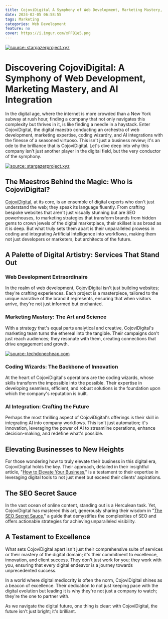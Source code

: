 ```yaml
---
title: CojoviDigital A Symphony of Web Development, Marketing Mastery, and AI
date: 2024-02-05 06:58:55
tags: Marketing
categories: Web Development
feature: no
cover: https://i.imgur.com/xFFB1e5.png
---
```

<a href="https://stargazerproject.xyz"><img src="https://i.imgur.com/4Lfshn8.png" title="source: stargazerproject.xyz" /></a>

# Discovering CojoviDigital: A Symphony of Web Development, Marketing Mastery, and AI Integration

In the digital age, where the internet is more crowded than a New York subway at rush hour, finding a company that not only navigates this complexity but thrives in it, is like finding a needle in a haystack. Enter CojoviDigital, the digital maestro conducting an orchestra of web development, marketing expertise, coding wizardry, and AI integrations with the finesse of a seasoned virtuoso. This isn't just a business review; it's an ode to the brilliance that is CojoviDigital. Let's dive deep into why this company isn't just another player in the digital field, but the very conductor of the symphony.

<a href="https://stargazerproject.xyz"><img src="https://i.imgur.com/d6tnLFa.png" title="source: stargazerproject.xyz" /></a>

## The Maestros Behind the Magic: Who is CojoviDigital?

[CojoviDigital](https://cojovi.com), at its core, is an ensemble of digital experts who don't just understand the web; they speak its language fluently. From crafting bespoke websites that aren't just visually stunning but are SEO powerhouses, to marketing strategies that transform brands from hidden gems to crown jewels of the digital marketplace, their skillset is as broad as it is deep. But what truly sets them apart is their unparalleled prowess in coding and integrating Artificial Intelligence into workflows, making them not just developers or marketers, but architects of the future.

## A Palette of Digital Artistry: Services That Stand Out

### Web Development Extraordinaire

In the realm of web development, CojoviDigital isn't just building websites; they're crafting experiences. Each project is a masterpiece, tailored to the unique narrative of the brand it represents, ensuring that when visitors arrive, they're not just informed but enchanted.

### Marketing Mastery: The Art and Science

With a strategy that's equal parts analytical and creative, CojoviDigital's marketing team turns the ethereal into the tangible. Their campaigns don't just reach audiences; they resonate with them, creating connections that drive engagement and growth.

<a href="https://techdonecheap.com"><img src="https://i.imgur.com/zTcmdhl.png" title="source: techdonecheap.com" /></a>

### Coding Wizards: The Backbone of Innovation

At the heart of CojoviDigital's operations are the coding wizards, whose skills transform the impossible into the possible. Their expertise in developing seamless, efficient, and robust solutions is the foundation upon which the company's reputation is built.

### AI Integration: Crafting the Future

Perhaps the most thrilling aspect of CojoviDigital's offerings is their skill in integrating AI into company workflows. This isn't just automation; it's innovation, leveraging the power of AI to streamline operations, enhance decision-making, and redefine what's possible.

## Elevating Businesses to New Heights

For those wondering how to truly elevate their business in this digital era, CojoviDigital holds the key. Their approach, detailed in their insightful article, "[How to Elevate Your Business](https://blog.cojovi.com/blog/cojovidigital)," is a testament to their expertise in leveraging digital tools to not just meet but exceed their clients' aspirations.

## The SEO Secret Sauce

In the vast ocean of online content, standing out is a Herculean task. Yet, CojoviDigital has mastered this art, generously sharing their wisdom in "[The SEO Secret Sauce](https://blog.cojovi.com/blog/seoblog)," a guide that demystifies the complexities of SEO and offers actionable strategies for achieving unparalleled visibility.

## A Testament to Excellence

What sets CojoviDigital apart isn't just their comprehensive suite of services or their mastery of the digital domain; it's their commitment to excellence, innovation, and client success. They don't just work for you; they work with you, ensuring that every digital endeavor is a journey towards unprecedented success.

In a world where digital mediocrity is often the norm, CojoviDigital shines as a beacon of excellence. Their dedication to not just keeping pace with the digital evolution but leading it is why they're not just a company to watch; they're the one to partner with.

As we navigate the digital future, one thing is clear: with CojoviDigital, the future isn't just bright; it's brilliant.
